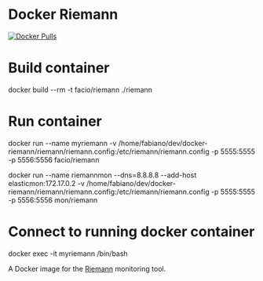 # Docker Riemann

[![Docker Pulls][pulls-badge]][docker-hub]

# Build container
docker build --rm -t facio/riemann ./riemann

# Run container
docker run --name myriemann -v /home/fabiano/dev/docker-riemann/riemann/riemann.config:/etc/riemann/riemann.config -p 5555:5555 -p 5556:5556 facio/riemann

docker run --name riemannmon --dns=8.8.8.8 --add-host elasticmon:172.17.0.2 -v /home/fabiano/dev/docker-riemann/riemann/riemann.config:/etc/riemann/riemann.config -p 5555:5555 -p 5556:5556 mon/riemann

# Connect to running docker container
docker exec -it myriemann /bin/bash

A Docker image for the [Riemann][riemann] monitoring tool.

[pulls-badge]: https://img.shields.io/docker/pulls/mnuessler/riemann.svg?maxAge=86400
[docker-hub]: https://hub.docker.com/r/mnuessler/riemann/
[riemann]: http://riemann.io
